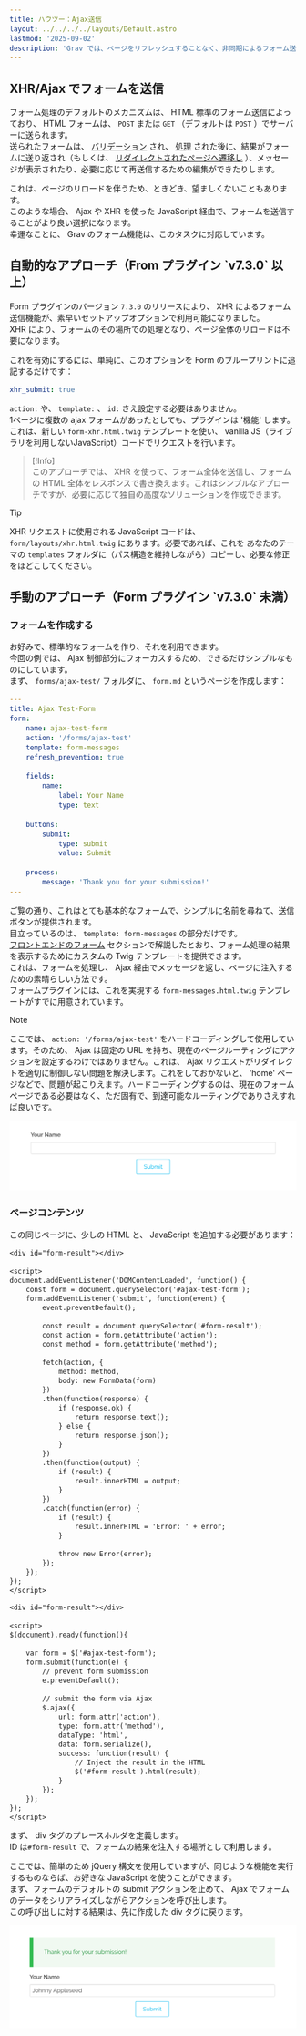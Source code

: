 ```yaml
---
title: ハウツー：Ajax送信
layout: ../../../../layouts/Default.astro
lastmod: '2025-09-02'
description: 'Grav では、ページをリフレッシュすることなく、非同期によるフォーム送信に対応しています。その方法を解説します。'
---
```


<h2 id="submitting-forms-via-xhr-ajax">XHR/Ajax でフォームを送信</h2>

フォーム処理のデフォルトのメカニズムは、 HTML 標準のフォーム送信によっており、 HTML フォームは、 `POST` または `GET` （デフォルトは `POST` ）でサーバーに送られます。  
送られたフォームは、 [バリデーション](../02.fields-available/) され、 [処理](../04.reference-form-actions/) された後に、結果がフォームに送り返され（もしくは、 [リダイレクトされたページへ遷移し](../04.reference-form-actions/#redirect) ）、メッセージが表示されたり、必要に応じて再送信するための編集ができたりします。

これは、ページのリロードを伴うため、ときどき、望ましくないこともあります。  
このような場合、 Ajax や XHR を使った JavaScript 経由で、フォームを送信することがより良い選択になります。  
幸運なことに、 Grav のフォーム機能は、このタスクに対応しています。

<h2 id="automatic-approach-form-plugin-v7-3-0">自動的なアプローチ（From プラグイン `v7.3.0` 以上）</h2>

Form プラグインのバージョン `7.3.0` のリリースにより、 XHR によるフォーム送信機能が、素早いセットアップオプションで利用可能になりました。  
XHR により、フォームのその場所での処理となり、ページ全体のリロードは不要になります。

これを有効にするには、単純に、このオプションを Form のブループリントに追記するだけです：

```yaml
xhr_submit: true
```

`action:` や、 `template:` 、 `id:` さえ設定する必要はありません。  
1ページに複数の ajax フォームがあったとしても、プラグインは '機能' します。  
これは、新しい `form-xhr.html.twig` テンプレートを使い、 vanilla JS（ライブラリを利用しないJavaScript）コードでリクエストを行います。

> [!Info]  
> このアプローチでは、 XHR を使って、フォーム全体を送信し、フォームの HTML 全体をレスポンスで書き換えます。これはシンプルなアプローチですが、必要に応じて独自の高度なソリューションを作成できます。

> [!Tip]  
> XHR リクエストに使用される JavaScript コードは、 `form/layouts/xhr.html.twig` にあります。必要であれば、これを あなたのテーマの `templates` フォルダに（パス構造を維持しながら）コピーし、必要な修正をほどこしてください。

<h2 id="manual-approach-required-for-form-plugin-v7-3-0">手動のアプローチ（Form プラグイン `v7.3.0` 未満）</h2>

<h3 id="creating-the-form">フォームを作成する</h3>

お好みで、標準的なフォームを作り、それを利用できます。  
今回の例では、 Ajax 制御部分にフォーカスするため、できるだけシンプルなものにしています。  
まず、 `forms/ajax-test/` フォルダに、 `form.md` というページを作成します：

```yaml
---
title: Ajax Test-Form
form:
    name: ajax-test-form
    action: '/forms/ajax-test'
    template: form-messages
    refresh_prevention: true

    fields:
        name:
            label: Your Name
            type: text

    buttons:
        submit:
            type: submit
            value: Submit

    process:
        message: 'Thank you for your submission!'
---
```

ご覧の通り、これはとても基本的なフォームで、シンプルに名前を尋ねて、送信ボタンが提供されます。  
目立っているのは、 `template: form-messages` の部分だけです。  
[フロントエンドのフォーム](../) セクションで解説したとおり、フォーム処理の結果を表示するためにカスタムの Twig テンプレートを提供できます。  
これは、フォームを処理し、 Ajax 経由でメッセージを返し、ページに注入するための素晴らしい方法です。  
フォームプラグインには、これを実現する `form-messages.html.twig` テンプレートがすでに用意されています。

> [!Note]  
> ここでは、 `action: '/forms/ajax-test'` をハードコーディングして使用しています。そのため、 Ajax は固定の URL を持ち、現在のページルーティングにアクションを設定するわけではありません。これは、 Ajax リクエストがリダイレクトを適切に制御しない問題を解決します。これをしておかないと、 'home' ページなどで、問題が起こりえます。ハードコーディングするのは、現在のフォームページである必要はなく、ただ固有で、到達可能なルーティングでありさえすれば良いです。

![](simple-form.png)

<h3 id="the-page-content">ページコンテンツ</h3>

この同じページに、少しの HTML と、 JavaScript を追加する必要があります：


```twig
<div id="form-result"></div>

<script>
document.addEventListener('DOMContentLoaded', function() {
    const form = document.querySelector('#ajax-test-form');
    form.addEventListener('submit', function(event) {
        event.preventDefault();
        
        const result = document.querySelector('#form-result');
        const action = form.getAttribute('action');
        const method = form.getAttribute('method');
        
        fetch(action, {
            method: method,
            body: new FormData(form)
        })
        .then(function(response) {
            if (response.ok) {
                return response.text();
            } else {
                return response.json();
            }
        })
        .then(function(output) {
            if (result) {
                result.innerHTML = output;
            }
        })
        .catch(function(error) {
            if (result) {
                result.innerHTML = 'Error: ' + error;
            }
                
            throw new Error(error);
        });
    });
});
</script>
```

```twig
<div id="form-result"></div>

<script>
$(document).ready(function(){

    var form = $('#ajax-test-form');
    form.submit(function(e) {
        // prevent form submission
        e.preventDefault();

        // submit the form via Ajax
        $.ajax({
            url: form.attr('action'),
            type: form.attr('method'),
            dataType: 'html',
            data: form.serialize(),
            success: function(result) {
                // Inject the result in the HTML
                $('#form-result').html(result);
            }
        });
    });
});
</script>
```

まず、 div タグのプレースホルダを定義します。  
ID は`#form-result` で、フォームの結果を注入する場所として利用します。

ここでは、簡単のため jQuery 構文を使用していますが、同じような機能を実行するものならば、お好きな JavaScript を使うことができます。  
まず、フォームのデフォルトの submit アクションを止めて、 Ajax でフォームのデータをシリアライズしながらアクションを呼び出します。  
この呼び出しに対する結果は、先に作成した div タグに戻ります。

![](submitted-form.png)

